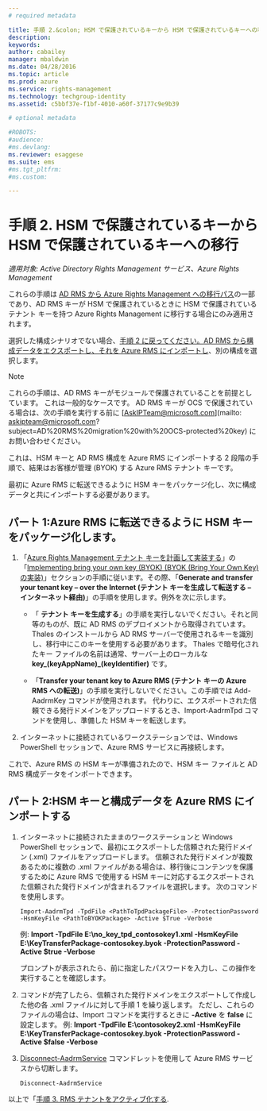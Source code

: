 ```yaml
---
# required metadata

title: 手順 2.&colon; HSM で保護されているキーから HSM で保護されているキーへの移行 | Azure RMS
description:
keywords:
author: cabailey
manager: mbaldwin
ms.date: 04/28/2016
ms.topic: article
ms.prod: azure
ms.service: rights-management
ms.technology: techgroup-identity
ms.assetid: c5bbf37e-f1bf-4010-a60f-37177c9e9b39

# optional metadata

#ROBOTS:
#audience:
#ms.devlang:
ms.reviewer: esaggese
ms.suite: ems
#ms.tgt_pltfrm:
#ms.custom:

---
```


# 手順 2. HSM で保護されているキーから HSM で保護されているキーへの移行

*適用対象: Active Directory Rights Management サービス、Azure Rights Management*


これらの手順は [AD RMS から Azure Rights Management への移行パス](migrate-from-ad-rms-to-azure-rms.md)の一部であり、AD RMS キーが HSM で保護されているときに HSM で保護されているテナント キーを持つ Azure Rights Management に移行する場合にのみ適用されます。 

選択した構成シナリオでない場合、[手順 2 に戻ってください。AD RMS から構成データをエクスポートし、それを Azure RMS にインポートし](migrate-from-ad-rms-to-azure-rms.md#step-2-export-configuration-data-from-ad-rms-and-import-it-to-azure-rms)、別の構成を選択します。

> [!NOTE]
> これらの手順は、AD RMS キーがモジュールで保護されていることを前提としています。 これは一般的なケースです。 AD RMS キーが OCS で保護されている場合は、次の手順を実行する前に [AskIPTeam@microsoft.com](mailto: askipteam@microsoft.com?subject=AD%20RMS%20migration%20with%20OCS-protected%20key) にお問い合わせください。

これは、HSM キーと AD RMS 構成を Azure RMS にインポートする 2 段階の手順で、結果はお客様が管理 (BYOK) する Azure RMS テナント キーです。

最初に Azure RMS に転送できるように HSM キーをパッケージ化し、次に構成データと共にインポートする必要があります。

## パート 1:Azure RMS に転送できるように HSM キーをパッケージ化します。

1.  「[Azure Rights Management テナント キーを計画して実装する](plan-implement-tenant-key.md)」の「[Implementing bring your own key (BYOK) (BYOK (Bring Your Own Key) の実装)](plan-implement-tenant-key.md#BKMK_ImplementBYOK)」セクションの手順に従います。その際、「**Generate and transfer your tenant key – over the Internet (テナント キーを生成して転送する – インターネット経由)**」の手順を使用します。例外を次に示します。

    -   「 **テナント キーを生成する**」の手順を実行しないでください。それと同等のものが、既に AD RMS のデプロイメントから取得されています。 Thales のインストールから AD RMS サーバーで使用されるキーを識別し、移行中にこのキーを使用する必要があります。 Thales で暗号化されたキー ファイルの名前は通常、サーバー上のローカルな **key_(keyAppName)_(keyIdentifier)** です。

    -   「**Transfer your tenant key to Azure RMS (テナント キーの Azure RMS への転送)**」の手順を実行しないでください。この手順では Add-AadrmKey コマンドが使用されます。  代わりに、エクスポートされた信頼できる発行ドメインをアップロードするとき、Import-AadrmTpd コマンドを使用し、準備した HSM キーを転送します。

2.  インターネットに接続されているワークステーションでは、Windows PowerShell セッションで、Azure RMS サービスに再接続します。

これで、Azure RMS の HSM キーが準備されたので、HSM キー ファイルと AD RMS 構成データをインポートできます。

## パート 2:HSM キーと構成データを Azure RMS にインポートする

1.  インターネットに接続されたままのワークステーションと Windows PowerShell セッションで、最初にエクスポートした信頼された発行ドメイン (.xml) ファイルをアップロードします。 信頼された発行ドメインが複数あるために複数の .xml ファイルがある場合は、移行後にコンテンツを保護するために Azure RMS で使用する HSM キーに対応するエクスポートされた信頼された発行ドメインが含まれるファイルを選択します。 次のコマンドを使用します。

    ```
    Import-AadrmTpd -TpdFile <PathToTpdPackageFile> -ProtectionPassword -HsmKeyFile <PathToBYOKPackage> -Active $True -Verbose
    ```
    例: **Import -TpdFile E:\no_key_tpd_contosokey1.xml  -HsmKeyFile E:\KeyTransferPackage-contosokey.byok -ProtectionPassword -Active $true -Verbose**

    プロンプトが表示されたら、前に指定したパスワードを入力し、この操作を実行することを確認します。

2.  コマンドが完了したら、信頼された発行ドメインをエクスポートして作成した他の各 .xml ファイルに対して手順 1 を繰り返します。 ただし、これらのファイルの場合は、Import コマンドを実行するときに **-Active** を **false** に設定します。  例: **Import -TpdFile E:\contosokey2.xml -HsmKeyFile E:\KeyTransferPackage-contosokey.byok -ProtectionPassword -Active $false -Verbose**

3.  [Disconnect-AadrmService](http://msdn.microsoft.com/library/windowsazure/dn629416.aspx) コマンドレットを使用して Azure RMS サービスから切断します。

    ```
    Disconnect-AadrmService
    ```

以上で「[手順 3. RMS テナントをアクティブ化する](migrate-from-ad-rms-to-azure-rms.md#BKMK_Step3Migration).



<!--HONumber=Apr16_HO4-->


